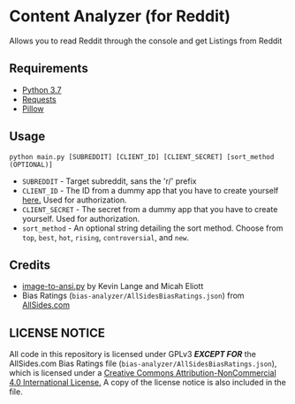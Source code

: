 # Content Analyzer (for Reddit)
Allows you to read Reddit through the console and get Listings from Reddit

## Requirements
* [Python 3.7](https://www.python.org/downloads/)
* [Requests](https://pypi.org/project/requests/)
* [Pillow](https://pypi.org/project/Pillow/)

## Usage
    python main.py [SUBREDDIT] [CLIENT_ID] [CLIENT_SECRET] [sort_method (OPTIONAL)]

* `SUBREDDIT` - Target subreddit, sans the 'r/' prefix
* `CLIENT_ID` - The ID from a dummy app that you have to create yourself [here.](https://www.reddit.com/prefs/apps) Used for authorization.
* `CLIENT_SECRET` - The secret from a dummy app that you have to create yourself. Used for authorization.
* `sort_method` - An optional string detailing the sort method. Choose from `top`, `best`, `hot`, `rising`, `controversial`, and `new`.

## Credits
* [image-to-ansi.py](https://gist.github.com/klange/1687427) by Kevin Lange and Micah Eliott
* Bias Ratings (`bias-analyzer/AllSidesBiasRatings.json`) from [AllSides.com](https://www.allsides.com/unbiased-balanced-news)

## LICENSE NOTICE
All code in this repository is licensed under GPLv3 ***EXCEPT FOR*** the AllSides.com Bias Ratings file (`bias-analyzer/AllSidesBiasRatings.json`), which is licensed under a [Creative Commons Attribution-NonCommercial 4.0 International License.](https://creativecommons.org/licenses/by-nc/4.0/) A copy of the license notice is also included in the file.
